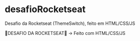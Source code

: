 # desafioRocketseat
Desafio da Rocketseat (ThemeSwitch), feito em HTML/CSS/JS

💜DESAFIO DA ROCKETSEAT💜
-> Feito com HTML/CSS/JS
